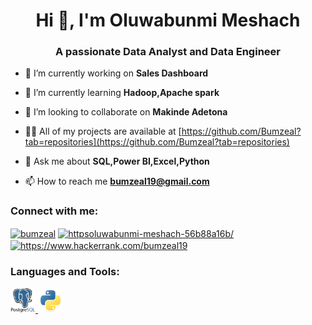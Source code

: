 
<h1 align="center">Hi 👋, I'm Oluwabunmi Meshach</h1>
<h3 align="center">A passionate Data Analyst and Data Engineer</h3>

- 🔭 I’m currently working on **Sales Dashboard**

- 🌱 I’m currently learning **Hadoop,Apache spark**

- 👯 I’m looking to collaborate on **Makinde Adetona**

- 👨‍💻 All of my projects are available at [https://github.com/Bumzeal?tab=repositories](https://github.com/Bumzeal?tab=repositories)

- 💬 Ask me about **SQL,Power BI,Excel,Python**

- 📫 How to reach me **bumzeal19@gmail.com**

<h3 align="left">Connect with me:</h3>
<p align="left">
<a href="https://twitter.com/bumzeal" target="blank"><img align="center" src="https://raw.githubusercontent.com/rahuldkjain/github-profile-readme-generator/master/src/images/icons/Social/twitter.svg" alt="bumzeal" height="30" width="40" /></a>
<a href="https://linkedin.com/in/httpsoluwabunmi-meshach-56b88a16b/" target="blank"><img align="center" src="https://raw.githubusercontent.com/rahuldkjain/github-profile-readme-generator/master/src/images/icons/Social/linked-in-alt.svg" alt="httpsoluwabunmi-meshach-56b88a16b/" height="30" width="40" /></a>
<a href="https://www.hackerrank.com/https://www.hackerrank.com/bumzeal19" target="blank"><img align="center" src="https://raw.githubusercontent.com/rahuldkjain/github-profile-readme-generator/master/src/images/icons/Social/hackerrank.svg" alt="https://www.hackerrank.com/bumzeal19" height="30" width="40" /></a>
</p>

<h3 align="left">Languages and Tools:</h3>
<p align="left"> <a href="https://www.postgresql.org" target="_blank" rel="noreferrer"> <img src="https://raw.githubusercontent.com/devicons/devicon/master/icons/postgresql/postgresql-original-wordmark.svg" alt="postgresql" width="40" height="40"/> </a> <a href="https://www.python.org" target="_blank" rel="noreferrer"> <img src="https://raw.githubusercontent.com/devicons/devicon/master/icons/python/python-original.svg" alt="python" width="40" height="40"/> </a> </p>
